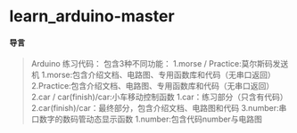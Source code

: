 # learn_arduino-master

#### 导言

> Arduino 练习代码：
>       包含3种不同功能：
>            1.morse / Practice:莫尔斯码发送机
>              1.morse:包含介绍文档、电路图、专用函数库和代码（无串口返回）
>              2.Practice:包含介绍文档、电路图、专用函数库和代码（无串口返回）
>            2.car / car(finish)/car:小车移动控制函数
>              1.car：练习部分（只含有代码）
>              2.car(finish)/car：最终部分，包含介绍文档、电路图和代码
>            3.number:串口数字的数码管动态显示函数
>              1.number:包含代码number与电路图
